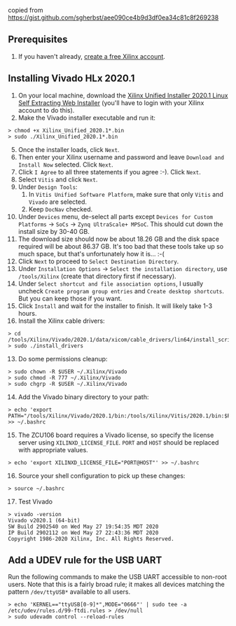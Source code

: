 copied from https://gist.github.com/sgherbst/aee090ce4b9d3df0ea34c81c8f269238

## Prerequisites
1. If you haven't already, [create a free Xilinx account](https://www.xilinx.com/registration/create-account.html).

## Installing Vivado HLx 2020.1 
1. On your local machine, download the [Xilinx Unified Installer 2020.1 Linux Self Extracting Web Installer](https://www.xilinx.com/member/forms/download/xef.html?filename=Xilinx_Unified_2020.1_0602_1208_Lin64.bin) (you'll have to login with your Xilinx account to do this).
2. Make the Vivado installer executable and run it:
```shell
> chmod +x Xilinx_Unified_2020.1*.bin
> sudo ./Xilinx_Unified_2020.1*.bin
```
5. Once the installer loads, click ``Next``.
6. Then enter your Xilinx username and password and leave ``Download and Install Now`` selected.  Click ``Next``.
7. Click ``I Agree`` to all three statements if you agree :-).  Click ``Next``.
8. Select ``Vitis`` and click ``Next``.
9. Under ``Design Tools``:
    1. In ``Vitis Unified Software Platform``, make sure that only ``Vitis`` and ``Vivado`` are selected.
    2. Keep ``DocNav`` checked.
10. Under ``Devices`` menu, de-select all parts except ``Devices for Custom Platforms`` → ``SoCs`` → ``Zynq UltraScale+ MPSoC``.  This should cut down the install size by 30-40 GB.
11. The download size should now be about 18.26 GB and the disk space required will be about 86.37 GB.  It's too bad that these tools take up so much space, but that's unfortunately how it is... :-(
12. Click ``Next`` to proceed to ``Select Destination Directory``.
13. Under ``Installation Options`` → ``Select the installation directory``, use ``/tools/Xilinx`` (create that directory first if necessary).
14. Under ``Select shortcut and file association options``, I usually uncheck ``Create program group entries`` and ``Create desktop shortcuts``.  But you can keep those if you want.
15. Click ``Install`` and wait for the installer to finish.  It will likely take 1-3 hours.
16. Install the Xilinx cable drivers:
```shell
> cd /tools/Xilinx/Vivado/2020.1/data/xicom/cable_drivers/lin64/install_script/install_drivers
> sudo ./install_drivers
```
13. Do some permissions cleanup:
```shell
> sudo chown -R $USER ~/.Xilinx/Vivado
> sudo chmod -R 777 ~/.Xilinx/Vivado
> sudo chgrp -R $USER ~/.Xilinx/Vivado
```
14. Add the Vivado binary directory to your path:
```shell
> echo 'export PATH="/tools/Xilinx/Vivado/2020.1/bin:/tools/Xilinx/Vitis/2020.1/bin:$PATH"' >> ~/.bashrc
```
15. The ZCU106 board requires a Vivado license, so specify the license server using ``XILINXD_LICENSE_FILE``.  ``PORT`` and ``HOST`` should be replaced with appropriate values.
```shell
> echo 'export XILINXD_LICENSE_FILE="PORT@HOST"' >> ~/.bashrc
```
16. Source your shell configuration to pick up these changes:
```shell
> source ~/.bashrc
```
17. Test Vivado
```shell
> vivado -version
Vivado v2020.1 (64-bit)
SW Build 2902540 on Wed May 27 19:54:35 MDT 2020
IP Build 2902112 on Wed May 27 22:43:36 MDT 2020
Copyright 1986-2020 Xilinx, Inc. All Rights Reserved.
```

## Add a UDEV rule for the USB UART

Run the following commands to make the USB UART accessible to non-root users.  Note that this is a fairly broad rule; it makes all devices matching the pattern ``/dev/ttyUSB*`` available to all users.

```shell
> echo 'KERNEL=="ttyUSB[0-9]*",MODE="0666"' | sudo tee -a /etc/udev/rules.d/99-ftdi.rules > /dev/null
> sudo udevadm control --reload-rules
```

